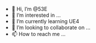 - 👋 Hi, I’m @53E
- 👀 I’m interested in ...
- 🌱 I’m currently learning UE4
- 💞️ I’m looking to collaborate on ...
- 📫 How to reach me ...

<!---
53E/53E is a ✨ special ✨ repository because its `README.md` (this file) appears on your GitHub profile.
You can click the Preview link to take a look at your changes.
--->
